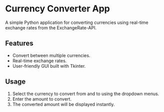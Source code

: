 # Currency Converter App

A simple Python application for converting currencies using real-time exchange rates from the ExchangeRate-API.

## Features

- Convert between multiple currencies.
- Real-time exchange rates.
- User-friendly GUI built with Tkinter.

## Usage

1. Select the currency to convert from and to using the dropdown menus.
2. Enter the amount to convert.
3. The converted amount will be displayed instantly.
